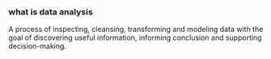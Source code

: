 ### what is data analysis
A process of inspecting, cleansing, transforming and modeling data with the goal of discovering useful information, informing conclusion and supporting decision-making.
